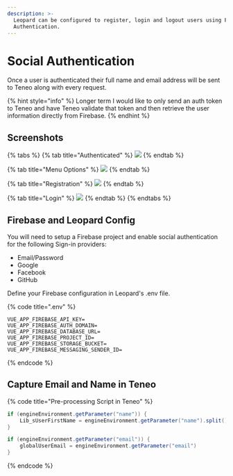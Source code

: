 ```yaml
---
description: >-
  Leopard can be configured to register, login and logout users using Firebase
  Authentication.
---
```


# Social Authentication

Once a user is authenticated their full name and email address will be sent to Teneo along with every request.

{% hint style="info" %}
Longer term I would like to only send an auth token to Teneo and have Teneo validate that token and then retrieve the user information directly from Firebase. 
{% endhint %}

## Screenshots

{% tabs %}
{% tab title="Authenticated" %}
![](../../.gitbook/assets/authenticated.jpg)
{% endtab %}

{% tab title="Menu Options" %}
![](../../.gitbook/assets/auth-menu.jpg)
{% endtab %}

{% tab title="Registration" %}
![](../../.gitbook/assets/auth-register.jpg)
{% endtab %}

{% tab title="Login" %}
![](../../.gitbook/assets/auth-login.jpg)
{% endtab %}
{% endtabs %}

## Firebase and Leopard Config

You will need to setup a Firebase project and enable social authentication for the following Sign-in providers: 

* Email/Password
* Google
* Facebook
* GitHub

Define your Firebase configuration in Leopard's .env file.

{% code title=".env" %}
```text
VUE_APP_FIREBASE_API_KEY=
VUE_APP_FIREBASE_AUTH_DOMAIN=
VUE_APP_FIREBASE_DATABASE_URL=
VUE_APP_FIREBASE_PROJECT_ID=
VUE_APP_FIREBASE_STORAGE_BUCKET=
VUE_APP_FIREBASE_MESSAGING_SENDER_ID=
```
{% endcode %}

## Capture Email and Name in Teneo

{% code title="Pre-processing Script in Teneo" %}
```groovy
if (engineEnvironment.getParameter("name")) { 
	Lib_sUserFirstName = engineEnvironment.getParameter("name").split()[0]
}

if (engineEnvironment.getParameter("email")) { 
	globalUserEmail = engineEnvironment.getParameter("email")
}
```
{% endcode %}

